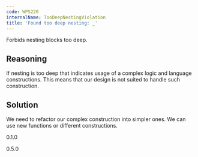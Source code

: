 ```yaml
---
code: WPS220
internalName: TooDeepNestingViolation
title: 'Found too deep nesting: _'
---
```


Forbids nesting blocks too deep.

## Reasoning
If nesting is too deep that indicates usage of a complex logic and
language constructions. This means that our design is not suited to
handle such construction.

## Solution
We need to refactor our complex construction into simpler ones. We
can use new functions or different constructions.

<div class="versionadded">

0.1.0

</div>

<div class="versionchanged">

0.5.0

</div>